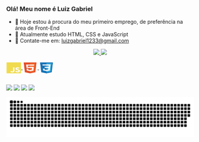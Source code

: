 ### Olá! Meu nome é Luiz Gabriel


- 🔭 Hoje estou á procura do meu primeiro emprego, de preferência na área de Front-End
- 🌱 Atualmente estudo HTML, CSS e JavaScript
- 💬 Contate-me em: luizgabriel1233@gmail.com

<div align="center">
  <a href="https://github.com/Luizg1233">
  <img height="180em" src="https://github-readme-stats.vercel.app/api?username=Luizg1233&show_icons=true&theme=cobalt&include_all_commits=true&count_private=true"/>
  <img height="180em" src="https://github-readme-stats.vercel.app/api/top-langs/?username=Luizg1233&layout=compact&langs_count=7&theme=cobalt"/>
</div>
<div style="display: inline_block"><br>
  <img align="center" alt="Luiz-Js" height="30" width="40" src="https://raw.githubusercontent.com/devicons/devicon/master/icons/javascript/javascript-plain.svg">
  <img align="center" alt="Luiz-HTML" height="30" width="40" src="https://raw.githubusercontent.com/devicons/devicon/master/icons/html5/html5-original.svg">
  <img align="center" alt="Luiz-CSS" height="30" width="40" src="https://raw.githubusercontent.com/devicons/devicon/master/icons/css3/css3-original.svg">
</div>
  
  ##
  
<div> 
   <a href="https://contate.me/gabriel.dev1" target="_blank"><img src="https://img.shields.io/badge/WhatsApp-25D366?style=for-the-badge&logo=whatsapp&logoColor=white" target="_blank"></a>
   <a href="https://www.instagram.com/__l.gabriel__/" target="_blank"><img src="https://img.shields.io/badge/-Instagram-%23E4405F?style=for-the-badge&logo=instagram&logoColor=white" target="_blank"></a>
  <a href = "mailto:luizgabriel1233@gmail.com"><img src="https://img.shields.io/badge/-Gmail-%23333?style=for-the-badge&logo=gmail&logoColor=white" target="_blank"></a>
  <a href="https://www.linkedin.com/in/luiz-gabriel-costa-araujo-417836215/" target="_blank"><img src="https://img.shields.io/badge/-LinkedIn-%230077B5?style=for-the-badge&logo=linkedin&logoColor=white" target="_blank"></a> 
   
    
  ![Snake animation](https://github.com/Luizg1233/Luizg1233/blob/output/github-contribution-grid-snake.svg)
 
</div>
